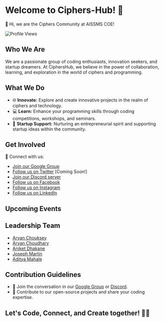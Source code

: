# Welcome to Ciphers-Hub! 🚀

👋 Hi, we are the Ciphers Community at AISSMS COE!

![Profile Views](https://komarev.com/ghpvc/?username=Ciphers-hub&color=green)

## Who We Are
We are a passionate group of coding enthusiasts, innovation seekers, and startup dreamers. At CiphersHub, we believe in the power of collaboration, learning, and exploration in the world of ciphers and programming.

## What We Do
- 🌐 **Innovate:** Explore and create innovative projects in the realm of ciphers and technology.
- 💻 **Learn:** Enhance your programming skills through coding competitions, workshops, and seminars.
- 🚀 **Startup Support:** Nurturing an entrepreneurial spirit and supporting startup ideas within the community.

## Get Involved
🔗 Connect with us:
- [Join our Google Group](mailto:ciphers_community@googlegroups.com)
- [Follow us on Twitter](#) [Coming Soon!]
- [Join our Discord server](<https://discord.gg/aEDgyAWRjX>)
- [Follow us on Facebook](https://www.facebook.com/groups/1594125844733444/)
- [Follow us on Instagram](https://www.instagram.com/ciphers_community?igsh=MWEyd3BpM2dnOXVhNQ==)
- [Follow us on LinkedIn](https://www.linkedin.com/company/ciphers-community/)

## Upcoming Events


## Leadership Team
-	[Aryan Chouksey](https://github.com/MrNoBody86)
-	[Aryan Choudhary](https://github.com/aryanc193)
-	[Aniket Dhakane](https://github.com/watashiwaaniket)
-	[Joseph Martin](https://github.com/J0seph-Mart1n)
-	[Aditya Mahale](https://github.com/Quantum-Legend)


## Contribution Guidelines
- 💬 Join the conversation in our [Google Group](mailto:ciphers_community@googlegroups.com) or [Discord](https://discord.gg/aEDgyAWRjX).
- 🚀 Contribute to our open-source projects and share your coding expertise.

## Let's Code, Connect, and Create together! 🚀✨


<!---
ciphershub/ciphershub is a ✨ special ✨ repository because its `README.md` (this file) appears on your GitHub profile.
You can click the Preview link to take a look at your changes.
--->

